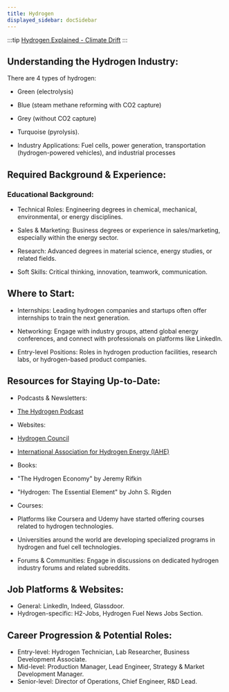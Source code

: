 ```yaml
---
title: Hydrogen 
displayed_sidebar: docSidebar
---
```


:::tip
[Hydrogen Explained - Climate Drift](https://www.climatedrift.com/p/hydrogen-explained-part-1)
:::

## Understanding the Hydrogen Industry:

There are 4 types of hydrogen:

* Green (electrolysis)
* Blue (steam methane reforming with CO2 capture)
* Grey (without CO2 capture)
* Turquoise (pyrolysis).

* Industry Applications: Fuel cells, power generation, transportation (hydrogen-powered vehicles), and industrial processes

## Required Background & Experience:

### Educational Background:
* Technical Roles: Engineering degrees in chemical, mechanical, environmental, or energy disciplines.
* Sales & Marketing: Business degrees or experience in sales/marketing, especially within the energy sector.
* Research: Advanced degrees in material science, energy studies, or related fields.

* Soft Skills: Critical thinking, innovation, teamwork, communication.

## Where to Start:
* Internships: Leading hydrogen companies and startups often offer internships to train the next generation.

* Networking: Engage with industry groups, attend global energy conferences, and connect with professionals on platforms like LinkedIn.

* Entry-level Positions: Roles in hydrogen production facilities, research labs, or hydrogen-based product companies.

## Resources for Staying Up-to-Date:
* Podcasts & Newsletters:

* [The Hydrogen Podcast](https://podcasts.apple.com/us/podcast/the-hydrogen-podcast/id1560907194)

* Websites:

* [Hydrogen Council](https://hydrogencouncil.com/)
* [International Association for Hydrogen Energy (IAHE)](https://www.iahe.org/)
* Books:
* "The Hydrogen Economy" by Jeremy Rifkin
* "Hydrogen: The Essential Element" by John S. Rigden
* Courses:
* Platforms like Coursera and Udemy have started offering courses related to hydrogen technologies.
* Universities around the world are developing specialized programs in hydrogen and fuel cell technologies.
* Forums & Communities: Engage in discussions on dedicated hydrogen industry forums and related subreddits.

## Job Platforms & Websites:
* General: LinkedIn, Indeed, Glassdoor.
* Hydrogen-specific: H2-Jobs, Hydrogen Fuel News Jobs Section.

## Career Progression & Potential Roles:
* Entry-level: Hydrogen Technician, Lab Researcher, Business Development Associate.
* Mid-level: Production Manager, Lead Engineer, Strategy & Market Development Manager.
* Senior-level: Director of Operations, Chief Engineer, R&D Lead.